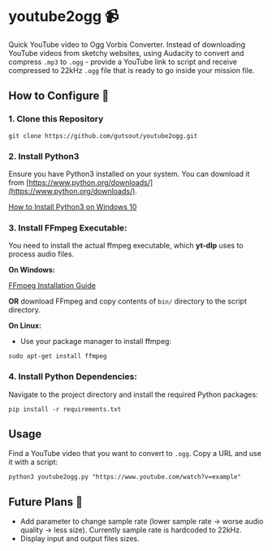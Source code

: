 # youtube2ogg 📹

Quick YouTube video to Ogg Vorbis Converter. Instead of downloading YouTube videos from sketchy websites, using Audacity to convert and compress `.mp3` to `.ogg` - provide a YouTube link to script and receive compressed to 22kHz `.ogg` file that is ready to go inside your mission file.

## How to Configure 🧰
### 1. Clone this Repository 
```
git clone https://github.com/gutsout/youtube2ogg.git
```

### 2. Install Python3

Ensure you have Python3 installed on your system. You can download it from [https://www.python.org/downloads/](https://www.python.org/downloads/).

[How to Install Python3 on Windows 10](https://www.digitalocean.com/community/tutorials/install-python-windows-10)

### 3. Install FFmpeg Executable:
You need to install the actual ffmpeg executable, which **yt-dlp** uses to process audio files.

**On Windows:** 

[FFmpeg Installation Guide](https://phoenixnap.com/kb/ffmpeg-windows)

**OR** download FFmpeg and copy contents of `bin/` directory to the script directory.

**On Linux:**
* Use your package manager to install ffmpeg:
```
sudo apt-get install ffmpeg
```

### 4. Install Python Dependencies:
Navigate to the project directory and install the required Python packages:
```
pip install -r requirements.txt
```
  
## Usage 
Find a YouTube video that you want to convert to `.ogg`. Copy a URL and use it with a script:
```
python3 youtube2ogg.py "https://www.youtube.com/watch?v=example"
```

## Future Plans 🏃
* Add parameter to change sample rate (lower sample rate -> worse audio quality -> less size). Currently sample rate is hardcoded to 22kHz.
* Display input and output files sizes.
